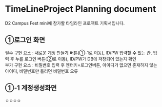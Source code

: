 # TimeLineProject Planning document
D2 Campus Fest mini에 참가할 타임라인 프로젝트 기획서입니다. 

①로그인 화면
-----------------
필수 구현 요소 : 새로운 계정 만들기 버튼(①-1로 이동), ID/PW 입력할 수 있는 칸, 입력 후 누를 로그인 버튼(②로 이동), ID/PW가 DB에 저장되어 있는지 확인   
부가 구현 요소 : 비밀번호 입력 후 엔터키=로그인버튼, 아이디가 없으면 존재하지 않는 아이디, 비밀번호만 틀리면 비밀번호 오류

①-1 계정생성화면
--------------
ㅇㅇㅇㅇ
